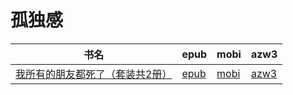 # 孤独感

| 书名 | epub | mobi | azw3 |
| --- | --- | --- | --- |
| [我所有的朋友都死了（套装共2册）](http://ct.dalanmei.com/f/31084289-571788953-093a4a) | [epub](http://ct.dalanmei.com/f/31084289-571788953-093a4a) | [mobi](http://ct.dalanmei.com/f/31084289-571456574-47ef33) | [azw3](http://ct.dalanmei.com/f/31084289-571893580-d47766) |
